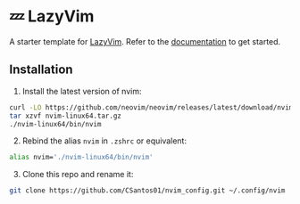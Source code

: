 # 💤 LazyVim

A starter template for [LazyVim](https://github.com/LazyVim/LazyVim).
Refer to the [documentation](https://lazyvim.github.io/installation) to get started.

## Installation

  1. Install the latest version of nvim:
  ```bash
  curl -LO https://github.com/neovim/neovim/releases/latest/download/nvim-linux64.tar.gz
  tar xzvf nvim-linux64.tar.gz
  ./nvim-linux64/bin/nvim
  ```

  2. Rebind the alias `nvim` in `.zshrc` or equivalent:
  ```bash
  alias nvim='./nvim-linux64/bin/nvim'
  ```

  3. Clone this repo and rename it:
  ```bash
  git clone https://github.com/CSantos01/nvim_config.git ~/.config/nvim
  ```
